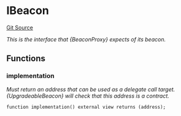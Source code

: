 # IBeacon
[Git Source](https://github.com/metacontract/mc/blob/93e4f2d4a013f48ae1db91ed21bff3eb8a27ce1d/src/devkit/Flattened.sol)

*This is the interface that {BeaconProxy} expects of its beacon.*


## Functions
### implementation

*Must return an address that can be used as a delegate call target.
{UpgradeableBeacon} will check that this address is a contract.*


```solidity
function implementation() external view returns (address);
```

